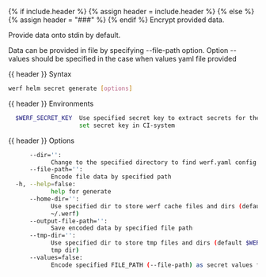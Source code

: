 {% if include.header %}
{% assign header = include.header %}
{% else %}
{% assign header = "###" %}
{% endif %}
Encrypt provided data.

Provide data onto stdin by default.

Data can be provided in file by specifying --file-path option. Option --values should be specified 
in the case when values yaml file provided

{{ header }} Syntax

```bash
werf helm secret generate [options]
```

{{ header }} Environments

```bash
  $WERF_SECRET_KEY  Use specified secret key to extract secrets for the deploy; recommended way to 
                    set secret key in CI-system
```

{{ header }} Options

```bash
      --dir='':
            Change to the specified directory to find werf.yaml config
      --file-path='':
            Encode file data by specified path
  -h, --help=false:
            help for generate
      --home-dir='':
            Use specified dir to store werf cache files and dirs (default $WERF_HOME environment or 
            ~/.werf)
      --output-file-path='':
            Save encoded data by specified file path
      --tmp-dir='':
            Use specified dir to store tmp files and dirs (default $WERF_TMP environment or system 
            tmp dir)
      --values=false:
            Encode specified FILE_PATH (--file-path) as secret values file
```

